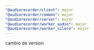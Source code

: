 ```yaml
---
"@audiorecorder/client": major
"@audiorecorder/common": major
"@audiorecorder/server": major
"@audiorecorder/worker_audio": major
"@audiorecorder/worker_silero": major
---
```


cambio de version
